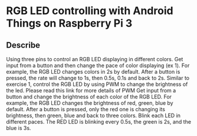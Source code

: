 # RGB LED controlling with Android Things on Raspberry Pi 3

## Describe
 Using three pins to control an RGB LED displaying in different colors.
 Get input from a button and then change the pace of color displaying (ex 1). For example, the RGB LED changes colors in 2s by default. After a button is pressed, the rate will change to 1s, then 0.5s, 0.1s and back to 2s. 
 Similar to exercise 1, control the RGB LED by using PWM to change the brightness of the led. Please read this link for more details of PWM
 Get input from a button and change the brightness of each color of the RGB LED. For example, the RGB LED changes the brightness of red, green, blue by default. After a button is pressed, only the red one is changing its brightness, then green, blue and back to three colors.
Blink each LED in different paces. The RED LED is blinking every 0.5s, the green is 2s, and the blue is 3s.
